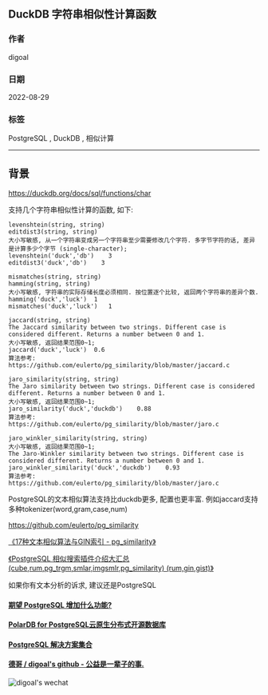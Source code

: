 ## DuckDB 字符串相似性计算函数     
                                      
### 作者                                      
digoal                                      
                                      
### 日期                                      
2022-08-29                                    
                                      
### 标签                                      
PostgreSQL , DuckDB , 相似计算               
                                      
----                                      
                                      
## 背景   
https://duckdb.org/docs/sql/functions/char  
  
支持几个字符串相似性计算的函数, 如下:  
  
```  
levenshtein(string, string)  
editdist3(string, string)  
大小写敏感, 从一个字符串变成另一个字符串至少需要修改几个字符. 多字节字符的话, 差异是计算多少个字节 (single-character);  
levenshtein('duck','db')	3  
editdist3('duck','db')	  3  
```  
  
```  
mismatches(string, string)  
hamming(string, string)  
大小写敏感, 字符串的实际存储长度必须相同. 按位置逐个比较, 返回两个字符串的差异个数.   
hamming('duck','luck')	1  
mismatches('duck','luck')	1  
```  
  
```  
jaccard(string, string)	  
The Jaccard similarity between two strings. Different case is considered different. Returns a number between 0 and 1.	  
大小写敏感, 返回结果范围0~1;   
jaccard('duck','luck')	0.6  
算法参考:  
https://github.com/eulerto/pg_similarity/blob/master/jaccard.c  
```  
  
```  
jaro_similarity(string, string)	  
The Jaro similarity between two strings. Different case is considered different. Returns a number between 0 and 1.	  
大小写敏感, 返回结果范围0~1;   
jaro_similarity('duck','duckdb')	0.88  
算法参考:  
https://github.com/eulerto/pg_similarity/blob/master/jaro.c  
```  
  
```  
jaro_winkler_similarity(string, string)	  
大小写敏感, 返回结果范围0~1;   
The Jaro-Winkler similarity between two strings. Different case is considered different. Returns a number between 0 and 1.	  
jaro_winkler_similarity('duck','duckdb')	0.93  
算法参考:  
https://github.com/eulerto/pg_similarity/blob/master/jaro.c  
```  
  
PostgreSQL的文本相似算法支持比duckdb更多, 配置也更丰富. 例如jaccard支持多种tokenizer(word,gram,case,num)   
  
https://github.com/eulerto/pg_similarity  
  
[《17种文本相似算法与GIN索引 - pg_similarity》](../201705/20170524_01.md)    
  
[《PostgreSQL 相似搜索插件介绍大汇总 (cube,rum,pg_trgm,smlar,imgsmlr,pg_similarity) (rum,gin,gist)》](../201809/20180904_01.md)    
  
如果你有文本分析的诉求, 建议还是PostgreSQL  
  
  
#### [期望 PostgreSQL 增加什么功能?](https://github.com/digoal/blog/issues/76 "269ac3d1c492e938c0191101c7238216")
  
  
#### [PolarDB for PostgreSQL云原生分布式开源数据库](https://github.com/ApsaraDB/PolarDB-for-PostgreSQL "57258f76c37864c6e6d23383d05714ea")
  
  
#### [PostgreSQL 解决方案集合](https://yq.aliyun.com/topic/118 "40cff096e9ed7122c512b35d8561d9c8")
  
  
#### [德哥 / digoal's github - 公益是一辈子的事.](https://github.com/digoal/blog/blob/master/README.md "22709685feb7cab07d30f30387f0a9ae")
  
  
![digoal's wechat](../pic/digoal_weixin.jpg "f7ad92eeba24523fd47a6e1a0e691b59")
  
